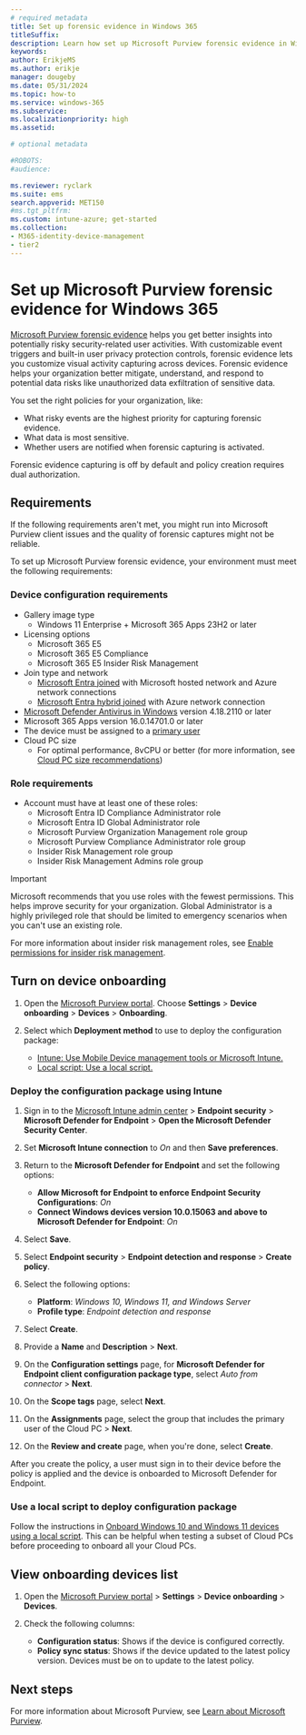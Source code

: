```yaml
---
# required metadata
title: Set up forensic evidence in Windows 365
titleSuffix:
description: Learn how set up Microsoft Purview forensic evidence in Windows 365.
keywords:
author: ErikjeMS  
ms.author: erikje
manager: dougeby
ms.date: 05/31/2024
ms.topic: how-to
ms.service: windows-365
ms.subservice:
ms.localizationpriority: high
ms.assetid: 

# optional metadata

#ROBOTS:
#audience:

ms.reviewer: ryclark
ms.suite: ems
search.appverid: MET150
#ms.tgt_pltfrm:
ms.custom: intune-azure; get-started
ms.collection:
- M365-identity-device-management
- tier2
---
```


# Set up Microsoft Purview forensic evidence for Windows 365

[Microsoft Purview forensic evidence](/purview/insider-risk-management-forensic-evidence) helps you get better insights into potentially risky security-related user activities. With customizable event triggers and built-in user privacy protection controls, forensic evidence lets you customize visual activity capturing across devices. Forensic evidence helps your organization better mitigate, understand, and respond to potential data risks like unauthorized data exfiltration of sensitive data.

You set the right policies for your organization, like:

- What risky events are the highest priority for capturing forensic evidence.
- What data is most sensitive.
- Whether users are notified when forensic capturing is activated.

Forensic evidence capturing is off by default and policy creation requires dual authorization.

## Requirements

If the following requirements aren't met, you might run into Microsoft Purview client issues and the quality of forensic captures might not be reliable.

To set up Microsoft Purview forensic evidence, your environment must meet the following requirements:

### Device configuration requirements

- Gallery image type
  - Windows 11 Enterprise + Microsoft 365 Apps 23H2 or later
- Licensing options
  - Microsoft 365 E5
  - Microsoft 365 E5 Compliance
  - Microsoft 365 E5 Insider Risk Management
- Join type and network
  - [Microsoft Entra joined](/entra/identity/devices/concept-directory-join) with Microsoft hosted network and Azure network connections
  - [Microsoft Entra hybrid joined](/entra/identity/devices/concept-hybrid-join) with Azure network connection
- [Microsoft Defender Antivirus in Windows](/defender-endpoint/microsoft-defender-antivirus-windows) version 4.18.2110 or later
- Microsoft 365 Apps version 16.0.14701.0 or later
- The device must be assigned to a [primary user](/intune/intune-service/remote-actions/find-primary-user)
- Cloud PC size
  - For optimal performance, 8vCPU or better (for more information, see [Cloud PC size recommendations](cloud-pc-size-recommendations.md))

### Role requirements

- Account must have at least one of these roles:
    - Microsoft Entra ID Compliance Administrator role
    - Microsoft Entra ID Global Administrator role
    - Microsoft Purview Organization Management role group
    - Microsoft Purview Compliance Administrator role group
    - Insider Risk Management role group
    - Insider Risk Management Admins role group

> [!IMPORTANT]
> Microsoft recommends that you use roles with the fewest permissions. This helps improve security for your organization. Global Administrator is a highly privileged role that should be limited to emergency scenarios when you can't use an existing role.

For more information about insider risk management roles, see [Enable permissions for insider risk management](/purview/insider-risk-management-configure?tabs=purview-portal#step-1-required-enable-permissions-for-insider-risk-management).

## Turn on device onboarding

1. Open the [Microsoft Purview portal](https://purview.microsoft.com). Choose **Settings** > **Device onboarding** > **Devices** > **Onboarding**.

2. Select which **Deployment method** to use to deploy the configuration package:

    - [Intune: Use Mobile Device management tools or Microsoft Intune.](#deploy-the-configuration-package-using-intune)
    - [Local script: Use a local script.](#use-a-local-script-to-deploy-configuration-package)

### Deploy the configuration package using Intune

1. Sign in to the [Microsoft Intune admin center](https://go.microsoft.com/fwlink/?linkid=2109431) > **Endpoint security** > **Microsoft Defender for Endpoint** > **Open the Microsoft Defender Security Center**.

2. Set **Microsoft Intune connection** to *On* and then **Save preferences**.

3. Return to the **Microsoft Defender for Endpoint** and set the following options:

    - **Allow Microsoft for Endpoint to enforce Endpoint Security Configurations**: *On*
    - **Connect Windows devices version 10.0.15063 and above to Microsoft Defender for Endpoint**: *On*

4. Select **Save**.

5. Select **Endpoint security** > **Endpoint detection and response** > **Create policy**.

6. Select the following options:

    - **Platform**: *Windows 10, Windows 11, and Windows Server*
    - **Profile type**: *Endpoint detection and response*

7. Select **Create**.

8. Provide a **Name** and **Description** > **Next**.

9. On the **Configuration settings** page, for **Microsoft Defender for Endpoint client configuration package type**, select *Auto from connector* > **Next**.

10. On the **Scope tags** page, select **Next**.

11. On the **Assignments** page, select the group that includes the primary user of the Cloud PC > **Next**.

12. On the **Review and create** page, when you're done, select **Create**.

After you create the policy, a user must sign in to their device before the policy is applied and the device is onboarded to Microsoft Defender for Endpoint.

### Use a local script to deploy configuration package

Follow the instructions in  [Onboard Windows 10 and Windows 11 devices using a local script](/purview/device-onboarding-script). This can be helpful when testing a subset of Cloud PCs before proceeding to onboard all your Cloud PCs.

## View onboarding devices list

1. Open the [Microsoft Purview portal](https://purview.microsoft.com) > **Settings** > **Device onboarding** > **Devices**.

2. Check the following columns:

    - **Configuration status**: Shows if the device is configured correctly.
    - **Policy sync status**: Shows if the device updated to the latest policy version. Devices must be on to update to the latest policy.

<!-- ########################## -->
## Next steps

For more information about Microsoft Purview, see [Learn about Microsoft Purview](/purview/purview).
